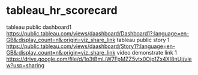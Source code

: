 # tableau_hr_scorecard
tableau public dashboard1  https://public.tableau.com/views/daashboard/Dashboard1?:language=en-GB&:display_count=n&:origin=viz_share_link
tableau public story 1 https://public.tableau.com/views/daashboard/Story1?:language=en-GB&:display_count=n&:origin=viz_share_link
video demonstrate link 1 https://drive.google.com/file/d/1o3tBmLiW7FpMZZ5vtx0Oip1Zx4XI8nUj/view?usp=sharing

